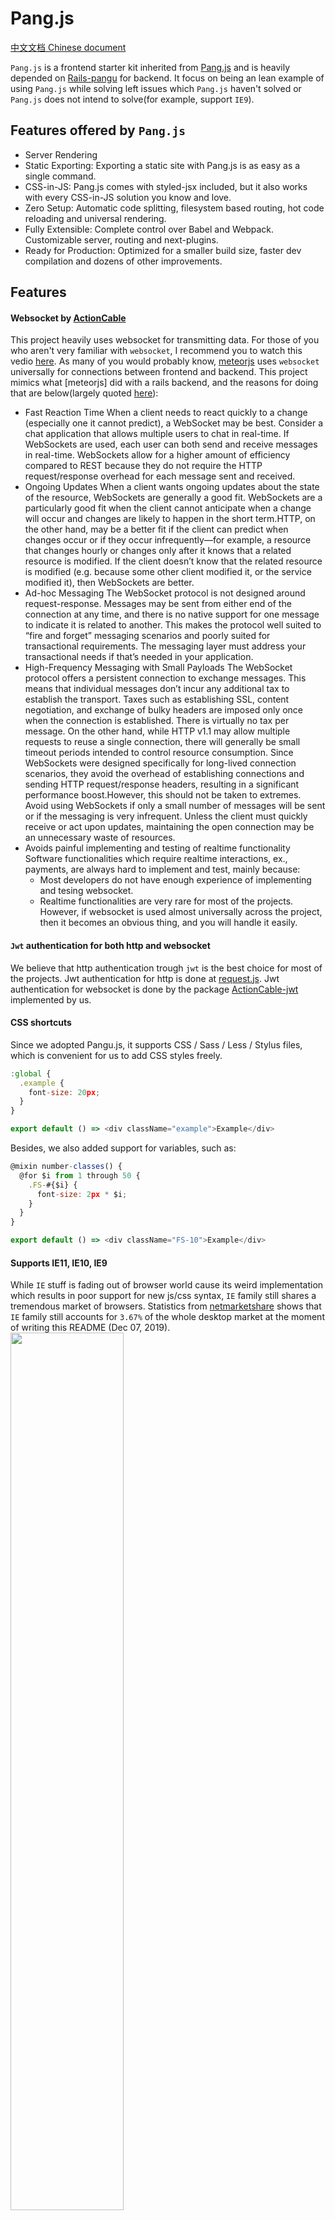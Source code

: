 # Pang.js

[中文文档 Chinese document](/README.CN.md)

`Pang.js` is a frontend starter kit inherited from [Pang.js](https://github.com/zeit/Pang.js/) and is heavily depended on [Rails-pangu](https://github.com/ruilisi/rails-pangu) for backend. It focus on being an lean example of using `Pang.js` while solving left issues which `Pang.js` haven't solved or `Pang.js` does not intend to solve(for example, support `IE9`). 


## Features offered by `Pang.js`

* Server Rendering
* Static Exporting: Exporting a static site with Pang.js is as easy as a single command.
* CSS-in-JS: Pang.js comes with styled-jsx included, but it also works with every CSS-in-JS solution you know and love.
* Zero Setup: Automatic code splitting, filesystem based routing, hot code reloading and universal rendering.
* Fully Extensible: Complete control over Babel and Webpack. Customizable server, routing and next-plugins.
* Ready for Production: Optimized for a smaller build size, faster dev compilation and dozens of other improvements.


## Features
#### Websocket by [ActionCable](https://edgeguides.rubyonrails.org/action_cable_overview.html)
This project heavily uses websocket for transmitting data.
For those of you who aren't very familiar with `websocket`, I recommend you to watch this vedio [here](https://www.youtube.com/watch?v=PjiXkJ6P9pQ).
As many of you would probably know, [meteorjs](https://www.meteor.com/) uses `websocket` universally for connections between frontend and backend. 
This project mimics what [meteorjs] did with a rails backend, and the reasons for doing that are below(largely quoted [here](https://blogs.windows.com/windowsdeveloper/2016/03/14/when-to-use-a-http-call-instead-of-a-websocket-or-http-2-0/)):
* Fast Reaction Time
  When a client needs to react quickly to a change (especially one it cannot predict), a WebSocket may be best. Consider a chat application that allows multiple users to chat in real-time. If WebSockets are used, each user can both send and receive messages in real-time. WebSockets allow for a higher amount of efficiency compared to REST because they do not require the HTTP request/response overhead for each message sent and received.
* Ongoing Updates
  When a client wants ongoing updates about the state of the resource, WebSockets are generally a good fit. WebSockets are a particularly good fit when the client cannot anticipate when a change will occur and changes are likely to happen in the short term.HTTP, on the other hand, may be a better fit if the client can predict when changes occur or if they occur infrequently—for example, a resource that changes hourly or changes only after it knows that a related resource is modified. If the client doesn’t know that the related resource is modified (e.g. because some other client modified it, or the service modified it), then WebSockets are better.
* Ad-hoc Messaging
  The WebSocket protocol is not designed around request-response. Messages may be sent from either end of the connection at any time, and there is no native support for one message to indicate it is related to another. This makes the protocol well suited to “fire and forget” messaging scenarios and poorly suited for transactional requirements. The messaging layer must address your transactional needs if that’s needed in your application.
* High-Frequency Messaging with Small Payloads
  The WebSocket protocol offers a persistent connection to exchange messages. This means that individual messages don’t incur any additional tax to establish the transport. Taxes such as establishing SSL, content negotiation, and exchange of bulky headers are imposed only once when the connection is established. There is virtually no tax per message. On the other hand, while HTTP v1.1 may allow multiple requests to reuse a single connection, there will generally be small timeout periods intended to control resource consumption. Since WebSockets were designed specifically for long-lived connection scenarios, they avoid the overhead of establishing connections and sending HTTP request/response headers, resulting in a significant performance boost.However, this should not be taken to extremes. Avoid using WebSockets if only a small number of messages will be sent or if the messaging is very infrequent. Unless the client must quickly receive or act upon updates, maintaining the open connection may be an unnecessary waste of resources.
* Avoids painful implementing and testing of realtime functionality
  Software functionalities which require realtime interactions, ex., payments, are always hard to implement and test, mainly because:
    * Most developers do not have enough experience of implementing and tesing websocket.
    * Realtime functionalities are very rare for most of the projects.
  However, if websocket is used almost universally across the project, then it becomes an obvious thing, and you will handle it easily.

#### `Jwt` authentication for both http and websocket
We believe that http authentication trough `jwt` is the best choice for most of the projects. 
Jwt authentication for http is done at [request.js](utils/request.js).
Jwt authentication for websocket is done by the package [ActionCable-jwt](https://www.npmjs.com/package/actioncable-jwt) implemented by us.

#### CSS shortcuts

Since we adopted Pangu.js, it supports CSS / Sass / Less / Stylus files, which is convenient for us to add CSS styles freely.

```js
:global {
  .example {
    font-size: 20px;
  }
}

export default () => <div className="example">Example</div>
```

Besides, we also added support for variables, such as:

```js
@mixin number-classes() {
  @for $i from 1 through 50 {
    .FS-#{$i} {
      font-size: 2px * $i;
    }
  }
}

export default () => <div className="FS-10">Example</div>
```

#### Supports IE11, IE10, IE9

While `IE` stuff is fading out of browser world cause its weird implementation which results in poor support for new js/css syntax, `IE` family still shares a tremendous market of browsers. Statistics from [netmarketshare](https://gs.statcounter.com/browser-market-share/desktop/worldwide) shows that `IE` family still accounts for `3.67%` of the whole desktop market at the moment of writing this README (Dec 07, 2019).
<img src="./doc/desktop-browser-market-share.png" width="60%" align="middle" />

That's to say more than 3 out of 100 people will not be able to visit websites built by `Pang.js`, which is intolerable for most web projects with out doubt.
The reasons why projects built with `Pang.js` does not support `IE 9-11` are mainly:

- `Objects`(`Map`, `String`, `Array`) in `IE 9-11` do not contain functions but libraries or code contain usages of them. We offer file `lib/polyfill.js` to resolve this issue.
- Node modules contain syntax that IE can't recognize and polyfills can't fix, for example, arrow function `=>`. Our solution to solve this problem is actually hacky (any better solution is welcome as a `PR`) by adding files need to be transcompiled into [webpack config](https://github.com/zeit/Pang.js/blob/master/packages/next/build/webpack-config.ts) of `Pang.js` through monkey patching in `next.config.js`. If any node module you added later offenses `IE 9-11`, you can do the same trick by adding paths with the code below.

```js
if (!isDev) {
  const moduleToBeResolved = /node_modules[\\\/](bizcharts|react-intl|intl-messageformat|intl-messageformat-parser|query-string|split-on-first|engine.io-client|strict-uri-encode)[\\\/]/
  config.module.rules[0].include.push(/(browser|common)\.js/, moduleToBeResolved)
  config.module.rules[0].exclude = path => {
    if (
      /next[\\/]dist[\\/]next-server[\\/]lib/.test(path) ||
      /next[\\/]dist[\\/]client/.test(path) ||
      /next[\\/]dist[\\/]pages/.test(path) ||
      /[\\/](strip-ansi|ansi-regex)[\\/]/.test(path) ||
      /(browser|common)\.js/.test(path)
    ) {
      return false
    }
    if (/node_modules/.test(path)) {
      return !moduleToBeResolved.test(path)
    }
  }
}
```

#### [Redux DevTools Extension](https://github.com/zalmoxisus/redux-devtools-extension)

#### Convenient shortcut keys in [shortcuts.js](./utils/shortcuts.js)

- Switch between local/remote API server
  - By pressing `esc l`, page gets reloaded and the frontend will use `API_ROOT_LOCAL` of as local api host.
  - By pressing `esc r`, page gets reloaded and the frontend will figure out and use the best remote api host in `REMOTE_HOSTS` by `ping` each remote hosts.

## Quick start

- While this project is developed with Nodejs `v12.1.0`, you can try any version of Nodejs that works.
- Run `yarn` => `yarn dev`.

## Deployment

[Dockerfile](./Dockerfile) is attached for building this project, and run `bin/build.sh` to build it.

## Javascript libraries included

#### `readt-intl`

This library provides React components and an API to format dates, numbers, and strings, including pluralization and handling translations.

Note: some new API were called by new version of formatjs source code, but X5 core broswer crash when everytime these two method executed. If you want to use X5 core browser, please downgrade react-intl to below 3.0.

```
<IntlProvider locale={locale} messages={localeData[locale]}>
  <Provider store={store}>
    <Head />
    <Nav />
    <div style={{ minHeight: '100vh'  }}>
      <Component {...pageProps} />
    </div>
  </Provider>
</IntlProvider>

```

#### `Redux`

React is great, and it’s entirely possible to write a complete application using nothing but React. However, as an application gets more complex, sometimes it’s not as straightforward to use plain old React. Using a state management library like `Redux` can alleviate some of the issues that crop up in more complex applications.

#### Http connection (jwt authentication) with rails-pangu

#### Action Cable(rails way of websocket) connection (jwt authentication) with rails-pangu

#### babel-plugin-root-import

This module together with `eslint-import-resolver-babel-plugin-root-import` make importing long but often used paths easy by replacing paths with special characters, such as `~`, `%`. Below is related config code:

```js
  plugins: [
    '@babel/plugin-transform-arrow-functions',
    [
      'babel-plugin-root-import',
      {
        paths: [
          {
            rootPathSuffix: '.',
            rootPathPrefix: '~'
          },
          {
            rootPathSuffix: './redux/modules/',
            rootPathPrefix: '%'
          }
        ]
      }
    ]
  ]
  // babel.config.js

  settings: {
    'import/resolver': {
      node: {
        paths: [
          './'
        ]
      },
      'babel-plugin-root-import': [
          {
            'rootPathSuffix': '.',
            'rootPathPrefix': '~'
          },
          {
            'rootPathSuffix': './redux/modules/',
            'rootPathPrefix': '%'
          }
      ]
    }
  }
  // .eslintrc.js
```

## A deployment method

**[ZEIT Now](https://zeit.co/docs)** (https://zeit.co/docs) is a cloud platform for static sites and Serverless Functions. It enables developers to host websites and web services that deploy instantly, scale automatically, and requires no supervision, all with no configuration.

Getting started with `ZEIT Now` takes just a few steps and lets you get up and running with your new project in less than a minute.

## Example using pangu.js

**[Example](https://pangu.js.now.sh)** (https://pangu.js.now.sh)

In this example, the front-end is implemented using [pangu.js](https://github.com/ruilisi/pangu.js), and the back-end is implemented using [rails-pangu](https://github.com/ruilisi/rails-pangu/). This example implements the following functions:

> - register, login, sign out your custom account;
> - create or delete your chat room, join or quit someone's chat room;
> - visible to all users in this chat room；
> - upload your custom avatar;
> - chat live with your friends in the chat room;

## ISSUES
####  How to pass styles generated by styled-jsx down to nested components

```javascript
import css from 'styled-jsx/css'
import { Button } from 'antd'
const { className, styles } = css.resolve`
  .ant-btn {
    width: 100px;
  }
`
<div>
    <Button type="primary" className={className}>
      Get Started
    </Button>
    {styles}
</div>

```

#### Property left of AssignmentExpression expected node to be of a type ["LVal"] but instead got "BooleanLiteral"
* `cd node_modules/process`
* delete `process.browser = true` from `package.json`
